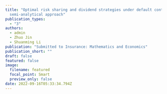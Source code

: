 ```yaml
---
title: "Optimal risk sharing and dividend strategies under default contagion: A
  semi-analytical approach"
publication_types:
  - "3"
authors:
  - admin
  - Zhuo Jin
  - Shuanming Li
publication: "Submitted to Insurance: Mathematics and Economics"
publication_short: ""
draft: false
featured: false
image:
  filename: featured
  focal_point: Smart
  preview_only: false
date: 2022-09-16T05:33:34.794Z
---
```

